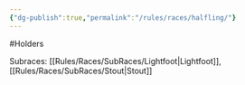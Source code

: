 ```yaml
---
{"dg-publish":true,"permalink":"/rules/races/halfling/"}
---
```


#Holders

Subraces: [[Rules/Races/SubRaces/Lightfoot\|Lightfoot]], [[Rules/Races/SubRaces/Stout\|Stout]]